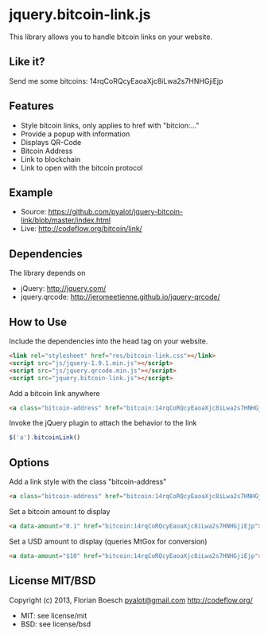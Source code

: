 jquery.bitcoin-link.js
======================

This library allows you to handle bitcoin links on your website.

Like it?
--------

Send me some bitcoins: 14rqCoRQcyEaoaXjc8iLwa2s7HNHGjiEjp

Features
--------

 * Style bitcoin links, only applies to href with "bitcion:..."
 * Provide a popup with information
 * Displays QR-Code
 * Bitcoin Address
 * Link to blockchain
 * Link to open with the bitcoin protocol

Example
-------

 * Source: https://github.com/pyalot/jquery-bitcoin-link/blob/master/index.html
 * Live: http://codeflow.org/bitcoin/link/

Dependencies
------------

The library depends on

 * jQuery: http://jquery.com/
 * jquery.qrcode: http://jeromeetienne.github.io/jquery-qrcode/

How to Use
----------

Include the dependencies into the head tag on your website.

```html
<link rel="stylesheet" href="res/bitcoin-link.css"></link>
<script src="js/jquery-1.9.1.min.js"></script>
<script src="js/jquery.qrcode.min.js"></script>
<script src="jquery.bitcoin-link.js"></script>
```

Add a bitcoin link anywhere

```html
<a class="bitcoin-address" href="bitcoin:14rqCoRQcyEaoaXjc8iLwa2s7HNHGjiEjp">Styled Link</a>
```

Invoke the jQuery plugin to attach the behavior to the link

```javascript
$('a').bitcoinLink()
```

Options
-------

Add a link style with the class "bitcoin-address"

```html
<a class="bitcoin-address" href="bitcoin:14rqCoRQcyEaoaXjc8iLwa2s7HNHGjiEjp">Link</a>
```

Set a bitcoin amount to display

```html
<a data-amount="0.1" href="bitcoin:14rqCoRQcyEaoaXjc8iLwa2s7HNHGjiEjp">Link</a>
```

Set a USD amount to display (queries MtGox for conversion)

```html
<a data-amount="$10" href="bitcoin:14rqCoRQcyEaoaXjc8iLwa2s7HNHGjiEjp">Link</a>
```

License MIT/BSD
---------------

Copyright (c) 2013, Florian Boesch <pyalot@gmail.com> http://codeflow.org/

* MIT: see license/mit
* BSD: see license/bsd
